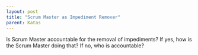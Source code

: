 ```yaml
---
layout: post
title: "Scrum Master as Impediment Remover"
parent: Katas
---
```

Is Scrum Master accountable for the removal of impediments? If yes, how is the Scrum Master doing that? If no, who is accountable?
